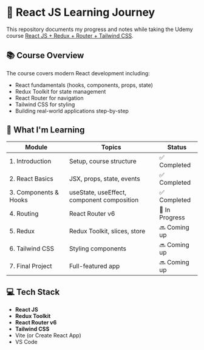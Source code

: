 # 🚀 React JS Learning Journey

This repository documents my progress and notes while taking the Udemy course [React JS + Redux + Router + Tailwind CSS](https://www.udemy.com/course/react-js-redux-router-tailwind-css/).

## 📚 Course Overview

The course covers modern React development including:

- React fundamentals (hooks, components, props, state)
- Redux Toolkit for state management
- React Router for navigation
- Tailwind CSS for styling
- Building real-world applications step-by-step

## 🧠 What I'm Learning

| Module | Topics | Status |
|--------|--------|--------|
| 1. Introduction | Setup, course structure | ✅ Completed |
| 2. React Basics | JSX, props, state, events | ✅ Completed |
| 3. Components & Hooks | useState, useEffect, component composition | ✅ Completed |
| 4. Routing | React Router v6 | 🚧 In Progress |
| 5. Redux | Redux Toolkit, slices, store | 🔜 Coming up |
| 6. Tailwind CSS | Styling components | 🔜 Coming up |
| 7. Final Project | Full-featured app | 🔜 Coming up |

## 💻 Tech Stack

- **React JS**
- **Redux Toolkit**
- **React Router v6**
- **Tailwind CSS**
- Vite (or Create React App)
- VS Code
